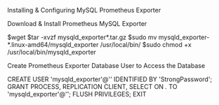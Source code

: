 Installing & Configuring MySQL Prometheus Exporter


Download & Install Prometheus MySQL Exporter

$wget <mySQL Exporter_URL_FROM_OFFICIAL_SITE> 
$tar -xvzf mysqld_exporter*.tar.gz 
$sudo mv mysqld_exporter-*.linux-amd64/mysqld_exporter /usr/local/bin/ 
$sudo chmod +x /usr/local/bin/mysqld_exporter


Create Prometheus Exporter Database User to Access the Database

CREATE USER 'mysqld_exporter'@'<PrometheusHostIP>' IDENTIFIED BY 'StrongPassword';
GRANT PROCESS, REPLICATION CLIENT, SELECT ON *.* TO 'mysqld_exporter'@'<PrometheusHostIP>'; 
FLUSH PRIVILEGES; 
EXIT
